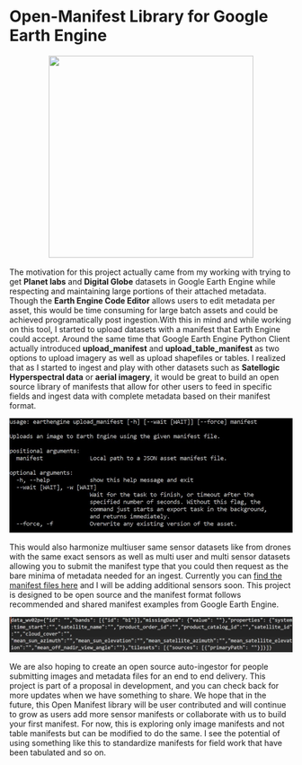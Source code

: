 # Open-Manifest Library for Google Earth Engine

<p align="center">
  <img width="364" height="360" src="https://i.imgur.com/NSe8FwY.png">
</p>

The motivation for this project actually came from my working with trying to get **Planet labs** and **Digital Globe** datasets in Google Earth Engine while respecting and maintaining large portions of their attached metadata. Though the **Earth Engine Code Editor** allows users to edit metadata per asset, this would be time consuming for large batch assets and could be achieved programatically post ingestion.With this in mind and while working on this tool, I started to upload datasets with a manifest that Earth Engine could accept.
Around the same time that Google Earth Engine Python Client actually introduced **upload_manifest** and **upload_table_manifest** as two options to upload imagery as well as upload shapefiles or tables. I realized that as I started to ingest and play with other datasets such as **Satellogic Hyperspectral data** or **aerial imagery**, it would be great to build an open source library of manifests that allow for other users to feed in specific fields and ingest data with complete metadata based on their manifest format.

![EE Manifest](docs/images/ee_upload_manifest.jpg)

This would also harmonize multiuser same sensor datasets like from drones with the same exact sensors as well as multi user and multi sensor datasets allowing you to submit the manifest type that you could then request as the bare minima of metadata needed for an ingest. Currently you can [find the manifest files here](https://github.com/samapriya/open-manifest/tree/master/manifest%20lib) and I will be adding additional sensors soon. This project is designed to be open source and the manifest format follows recommended and shared manifest examples from Google Earth Engine.

![Example Manifest](docs/images/example_manifest.jpg)

We are also hoping to create an open source auto-ingestor for people submitting images and metadata files for an end to end delivery. This project is part of a proposal in development, and you can check back for more updates when we have something to share. We hope that in the future, this Open Manifest library will be user contributed and will continue to grow as users add more sensor manifests or collaborate with us to build your first manifest. For now, this is exploring only image manifests and not table manifests but can be modified to do the same. I see the potential of using something like this to standardize manifests for field work that have been tabulated and so on.
